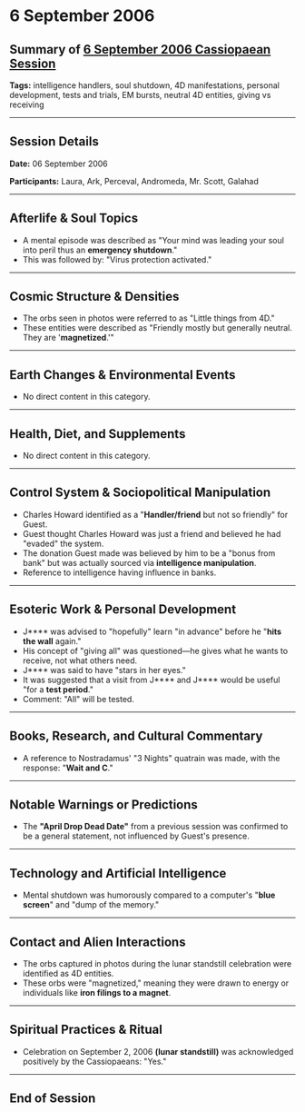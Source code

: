 # 6 September 2006

## Summary of [6 September 2006 Cassiopaean Session](https://cassiopaea.org/forum/threads/session-6-september-2006.20281/)

**Tags:** intelligence handlers, soul shutdown, 4D manifestations, personal development, tests and trials, EM bursts, neutral 4D entities, giving vs receiving

---

## Session Details

**Date:** 06 September 2006

**Participants:** Laura, Ark, Perceval, Andromeda, Mr. Scott, Galahad

---

## Afterlife & Soul Topics

- A mental episode was described as "Your mind was leading your soul into peril thus an **emergency shutdown**."
- This was followed by: "Virus protection activated."

---

## Cosmic Structure & Densities

- The orbs seen in photos were referred to as "Little things from 4D."
- These entities were described as "Friendly mostly but generally neutral. They are '**magnetized**.'"

---

## Earth Changes & Environmental Events

- No direct content in this category.

---

## Health, Diet, and Supplements

- No direct content in this category.

---

## Control System & Sociopolitical Manipulation

- Charles Howard identified as a "**Handler/friend** but not so friendly" for Guest.
- Guest thought Charles Howard was just a friend and believed he had "evaded" the system.
- The donation Guest made was believed by him to be a "bonus from bank" but was actually sourced via **intelligence manipulation**.
- Reference to intelligence having influence in banks.

---

## Esoteric Work & Personal Development

- J**** was advised to "hopefully" learn "in advance" before he "**hits the wall** again."
- His concept of "giving all" was questioned—he gives what he wants to receive, not what others need.
- J**** was said to have "stars in her eyes."
- It was suggested that a visit from J**** and J**** would be useful "for a **test period**."
- Comment: "All" will be tested.

---

## Books, Research, and Cultural Commentary

- A reference to Nostradamus' "3 Nights" quatrain was made, with the response: "**Wait and C**."

---

## Notable Warnings or Predictions

- The **"April Drop Dead Date"** from a previous session was confirmed to be a general statement, not influenced by Guest's presence.

---

## Technology and Artificial Intelligence

- Mental shutdown was humorously compared to a computer's "**blue screen**" and "dump of the memory."

---

## Contact and Alien Interactions

- The orbs captured in photos during the lunar standstill celebration were identified as 4D entities.
- These orbs were "magnetized," meaning they were drawn to energy or individuals like **iron filings to a magnet**.

---

## Spiritual Practices & Ritual

- Celebration on September 2, 2006 **(lunar standstill)** was acknowledged positively by the Cassiopaeans: "Yes."

---

## End of Session